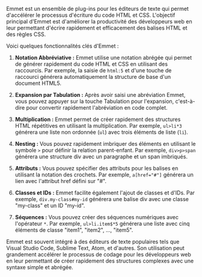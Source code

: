 Emmet est un ensemble de plug-ins pour les éditeurs de texte qui permet d'accélérer le processus d'écriture du code HTML et CSS. L'objectif principal d'Emmet est d'améliorer la productivité des développeurs web en leur permettant d'écrire rapidement et efficacement des balises HTML et des règles CSS.

Voici quelques fonctionnalités clés d'Emmet :

1. **Notation Abbréviative :** Emmet utilise une notation abrégée qui permet de générer rapidement du code HTML et CSS en utilisant des raccourcis. Par exemple, la saisie de `html:5` et d'une touche de raccourci générera automatiquement la structure de base d'un document HTML5.

2. **Expansion par Tabulation :** Après avoir saisi une abréviation Emmet, vous pouvez appuyer sur la touche Tabulation pour l'expansion, c'est-à-dire pour convertir rapidement l'abréviation en code complet.

3. **Multiplication :** Emmet permet de créer rapidement des structures HTML répétitives en utilisant la multiplication. Par exemple, `ul>li*3` générera une liste non ordonnée (`ul`) avec trois éléments de liste (`li`).

4. **Nesting :** Vous pouvez rapidement imbriquer des éléments en utilisant le symbole `>` pour définir la relation parent-enfant. Par exemple, `div>p>span` générera une structure div avec un paragraphe et un span imbriqués.

5. **Attributs :** Vous pouvez spécifier des attributs pour les balises en utilisant la notation des crochets. Par exemple, `a[href="#"]` générera un lien avec l'attribut href défini sur "#".

6. **Classes et IDs :** Emmet facilite également l'ajout de classes et d'IDs. Par exemple, `div.my-class#my-id` générera une balise div avec une classe "my-class" et un ID "my-id".

7. **Séquences :** Vous pouvez créer des séquences numériques avec l'opérateur `*`. Par exemple, `ul>li.item$*5` générera une liste avec cinq éléments de classe "item1", "item2", ..., "item5".

Emmet est souvent intégré à des éditeurs de texte populaires tels que Visual Studio Code, Sublime Text, Atom, et d'autres. Son utilisation peut grandement accélérer le processus de codage pour les développeurs web en leur permettant de créer rapidement des structures complexes avec une syntaxe simple et abrégée.